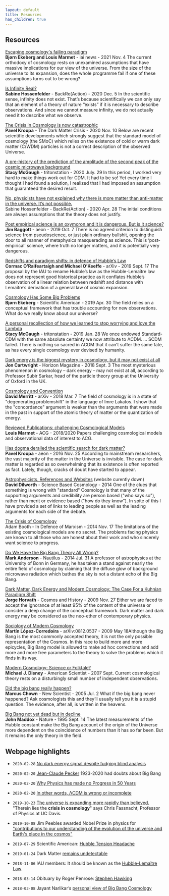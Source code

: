 ```yaml
---
layout: default
title: Resources
has_children: true
---
```


## Resources

[Escaping cosmology's failing paradigm](https://iai.tv/articles/escaping-cosmologys-failing-paradigm-auid-1964?_auid=2020)\
**Bjørn Ekeberg and Louis Marmet** - iai news - 2021 Nov. 4
The current orthodoxy of cosmology rests on unexamined assumptions that have massive implications for our view of the universe. From the size of the universe to its expansion, does the whole programme fail if one of these assumptions turns out to be wrong?

[Is Infinity Real?](http://backreaction.blogspot.com/2020/12/is-infinity-real_5.html)\
**Sabine Hossenfelder** - BackRe(Action) - 2020 Dec. 5  In the scientific sense, infinity does not exist. That’s because scientifically we can only say that an element of a theory of nature “exists” if it is necessary to describe observations. And since we cannot measure infinity, we do not actually need it to describe what we observe.

[The Crisis in Cosmology is now catastrophic](https://darkmattercrisis.wordpress.com/2020/11/10/the-crisis-in-cosmology-is-now-catastrophic/)\
**Pavel Kroupa** - The Dark Matter Crisis - 2020 Nov. 10  Below are recent scientific developments which strongly suggest that the standard model of cosmology (the SMoC) which relies on the existence of cold or warm dark matter (C/WDM) particles is not a correct description of the observed Universe.

[A pre-history of the prediction of the amplitude of the second peak of the cosmic microwave background](https://tritonstation.com/2020/07/29/a-pre-history-of-the-prediction-of-the-amplitude-of-the-second-peak-of-the-cosmic-microwave-background/)\
**Stacy McGaugh** - tritonstation - 2020 July. 29  In this period, I worked very hard to make things work out for CDM. It had to be so! Yet every time I thought I had found a solution, I realized that I had imposed an assumption that guaranteed the desired result.

[No, physicists have not explained why there is more matter than anti-matter in the universe. It’s not possible.](http://backreaction.blogspot.com/2020/04/no-physicists-have-not-explained-why.html)\
Sabine Hossenfelder - BackRe(Action) - 2020 Apr. 28  The initial conditions are always assumptions that the theory does not justify.

[Post empirical science is an oxymoron and it is dangerous. But is it science?](https://aeon.co/essays/post-empirical-science-is-an-oxymoron-and-it-is-dangerous)\
**Jim Baggott** - aeon - 2019 Oct. 7  There is no agreed criterion to distinguish science from pseudoscience, or just plain ordinary bullshit, opening the door to all manner of metaphysics masquerading as science. This is ‘post-empirical’ science, where truth no longer matters, and it is potentially very dangerous.

[Redshifts and paradigm shifts: in defence of Hubble’s Law](https://arxiv.org/abs/1909.07731)\
**Cormac O’Raifeartaigh and Michael O’Keeffe** - arXiv - 2019 Sept. 17  The proposal by the IAU to rename Hubble’s law as the Hubble-Lemaître law does not represent good historical practice as it conflates Hubble’s observation of a linear relation between redshift and distance with Lemaître’s derivation of a general law of cosmic expansion.

[Cosmology Has Some Big Problems](https://blogs.scientificamerican.com/observations/cosmology-has-some-big-problems/)\
**Bjørn Ekeberg** - Scientific American - 2019 Apr. 30  The field relies on a conceptual framework that has trouble accounting for new observations.  What do we really know about our universe?

[A personal recollection of how we learned to stop worrying and love the Lambda](https://tritonstation.com/2019/01/28/a-personal-recollection-of-how-we-learned-to-stop-worrying-and-love-the-lambda/)\
**Stacy McGaugh** - tritonstation - 2019 Jan. 28  We once endowed Standard-CDM with the same absolute certainty we now attribute to ΛCDM. ... SCDM failed. There is nothing so sacred in ΛCDM that it can’t suffer the same fate, as has every single cosmology ever devised by humanity.

[Dark energy is the biggest mystery in cosmology, but it may not exist at all](https://ec.europa.eu/research-and-innovation/en/horizon-magazine/dark-energy-biggest-mystery-cosmology-it-may-not-exist-all-leading-physicist)\
**Jon Cartwright** - Horizon Magazine - 2018 Sept. 3
The most mysterious phenomenon in cosmology – dark energy – may not exist at all, according to Professor Subir Sarkar, head of the particle theory group at the University of Oxford in the UK.

[Cosmology and Convention](https://arxiv.org/abs/1703.02389)\
**David Merritt** - arXiv - 2018 Mar. 7
The field of cosmology is in a state of "degenerating problemshift" in the language of Imre Lakatos. I show that the "concordance" argument is weaker than the arguments that were made in the past in support of the atomic theory of matter or the quantization of energy.

[Reviewed Publications: challenging Cosmological Models](./reviewed-publications.md)\
**Louis Marmet** - ACG - 2018/2020
Papers challenging cosmological models and observational data of interest to ACG.

[Has dogma derailed the scientific search for dark matter?](https://aeon.co/ideas/has-dogma-derailed-the-scientific-search-for-dark-matter)\
**Pavel Kroupa** - aeon - 2016 Nov. 25
According to mainstream researchers, the vast majority of the matter in the Universe is invisible. The case for dark matter is regarded as so overwhelming that its existence is often reported as fact. Lately, though, cracks of doubt have started to appear.

[Astrophysicists, References and Websites](https://cosmologyscience.com/ref.htm) (website curently down)\
**David Dilworth** - Science Based Cosmology - 2014
One of the clues that something is wrong with "standard" Cosmology is that many of the supporting arguments and credibility are person based ("who says so"), rather than merit or evidence based ("how do they know"). In spite of this I have provided a set of links to leading people as well as the leading arguments for each side of the debate.

[The Crisis of Cosmology](https://www.marxist.com/the-crisis-of-cosmology-part-one.htm)\
Adam Booth - In Defence of Marxism - 2014 Nov. 17
The limitations of the existing cosmological models are no secret. The problems facing physics are known to all those who are honest about their work and who sincerely want science to progress.

[Do We Have the Big Bang Theory All Wrong?](https://nautil.us/do-we-have-the-big-bang-theory-all-wrong-234989/)\
**Mark Anderson** - Nautilus - 2014 Jul. 31
A professor of astrophysics at the University of Bonn in Germany, he has taken a stand against nearly the entire field of cosmology by claiming that the diffuse glow of background microwave radiation which bathes the sky is not a distant echo of the Big Bang.

[Dark Matter, Dark Energy and Modern Cosmology: The Case For a Kuhnian Paradigm Shift](https://cosmosandhistory.org/index.php/journal/article/view/161)\
**Jorge Horvath** - Cosmos and History - 2009 Nov. 27
Either we are faced to accept the ignorance of at least 95% of the content of the universe or consider a deep change of the conceptual framework. Dark matter and dark energy may be considered as the neo-ether of contemporary physics.

[Sociology of Modern Cosmology](https://arxiv.org/abs/0812.0537)\
**Martín López-Corredoira** - arXiv:0812.0537 - 2009 May 18Although the Big Bang is the most commonly accepted theory, it is not the only possible representation of the Cosmos. In this race to build more and more epicycles, Big Bang model is allowed to make ad hoc corrections and add more and more free parameters to the theory to solve the problems which it finds in its way.

[Modern Cosmology: Science or Folktale?](https://www.americanscientist.org/article/modern-cosmology-science-or-folktale)\
**Michael J. Disney** - American Scientist - 2007 Sept.
Current cosmological theory rests on a disturbingly small number of independent observations.

[Did the big bang really happen?](https://www.newscientist.com/article/mg18625061-800-did-the-big-bang-really-happen/)\
**Marcus Chown** - New Scientist - 2005 Jul. 2
What if the big bang never happened?  Ask cosmologists this and they’ll usually tell you it is a stupid question.  The evidence, after all, is written in the heavens.

[Big Bang not yet dead but in decline](https://www.nature.com/articles/377099a0)\
**John Maddox** - Nature - 1995 Sept. 14
The latest measurements of the Hubble constant make the Big Bang account of the origin of the Universe more dependent on the coincidence of numbers than it has so far been.  But it remains the only theory in the field.

## Webpage highlights

- `2020-02-28` [No dark energy signal despite fudging blind analysis](https://arxiv.org/abs/2002.11124)

- `2020-02-20` [Jean-Claude Pecker](https://www.college-de-france.fr/site/jean-claude-pecker/autoanalyse-du-parcours-scientifique.htm) 1923-2020 had doubts about Big Bang

- `2020-02-20` [Why Physics has made no Progress in 50 Years](https://iai.tv/articles/why-physics-has-made-no-progress-in-50-years-auid-1292)

- `2020-02-20` [In other words, ΛCDM is wrong or incomplete](https://www.quantamagazine.org/what-shape-is-the-universe-closed-or-flat-20191104/)

- `2019-10-23` [The universe is expanding more rapidly than believed.](https://m.phys.org/news/2019-10-crisis-cosmology-universe-rapidly-believed.html) "Therein lies the **crisis in cosmology**" says Chris Fassnacht, Professor of Physics at UC Davis.

- `2019-10-08` Jim Peebles awarded Nobel Prize in physics for ["contributions to our understanding of the evolution of the universe and Earth's place in the cosmos"](https://www.nobelprize.org/prizes/physics/2019/summary/)

- `2019-07-29` Scientific American: [Hubble Tension Headache](https://www.scientificamerican.com/article/hubble-tension-headache-clashing-measurements-make-the-universes-expansion-a-lingering-mystery/)

- `2019-01-24` Dark Matter [remains undetectable](https://m.phys.org/news/2019-01-detector-would-be-evidence-dark.html)

- `2018-11-06` IAU members: It should be known as the [Hubble-Lemaître Law](https://www.iau.org/news/pressreleases/detail/iau1812/)

- `2018-03-14` Obituary by Roger Penrose: [Stephen Hawking](https://www.theguardian.com/science/2018/mar/14/stephen-hawking-obituary)

- `2018-03-08` Jayant Narlikar’s [personal view of Big Bang Cosmology](https://doi.org/10.1140/epjh/e2017-80048-5)
